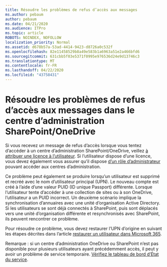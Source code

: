 ```yaml
---
title: Résoudre les problèmes de refus d’accès aux messages
ms.author: pebaum
author: pebaum
ms.date: 04/21/2020
ms.audience: ITPro
ms.topic: article
ROBOTS: NOINDEX, NOFOLLOW
localization_priority: Normal
ms.assetid: d678b57a-53ad-4414-9423-d8726a0c532f
ms.openlocfilehash: 82e11458529b8a49e583b1a6963a51e2a466bfd6
ms.sourcegitcommit: 631cbb5f03e5371f0995e976536d24e9d13746c3
ms.translationtype: MT
ms.contentlocale: fr-FR
ms.lasthandoff: 04/22/2020
ms.locfileid: "43758431"
---
```

# <a name="troubleshoot-access-denied-messages-in-sharepointonedrive-admin-center"></a>Résoudre les problèmes de refus d’accès aux messages dans le centre d’administration SharePoint/OneDrive

Si vous recevez un message de refus d’accès lorsque vous tentez d’accéder à un centre d’administration SharePoint/OneDrive, veillez [à attribuer une licence à l’utilisateur](https://docs.microsoft.com/office365/admin/subscriptions-and-billing/assign-licenses-to-users?view=o365-worldwide&amp;tabs=One). Si l’utilisateur dispose d’une licence, vous devez également vous assurer qu’il dispose [d’un rôle d’administrateur](https://docs.microsoft.com/office365/admin/add-users/about-admin-roles?view=o365-worldwide) pouvant accéder aux centres d’administration.

Ce problème peut également se produire lorsqu’un utilisateur est supprimé et recréé avec le nom d’utilisateur principal (UPN). Le nouveau compte est créé à l’aide d’une valeur PUID (ID unique Passport) différente. Lorsque l’utilisateur tente d’accéder à une collection de sites ou à son OneDrive, l’utilisateur a un PUID incorrect. Un deuxième scénario implique la synchronisation d’annuaires avec une unité d’organisation Active Directory. Si les utilisateurs se sont déjà connectés à SharePoint, puis sont déplacés vers une unité d’organisation différente et resynchronisés avec SharePoint, ils peuvent rencontrer ce problème.

Pour résoudre ce problème, vous devez restaurer l’UPN d’origine en suivant les étapes décrites dans l’article [restaurer un utilisateur dans Microsoft 365](https://docs.microsoft.com/office365/admin/add-users/restore-user?view=o365-worldwide).

Remarque : si un centre d’administration OneDrive ou SharePoint n’est pas disponible pour plusieurs utilisateurs ayant précédemment accès, il peut y avoir un problème de service temporaire.  [Vérifiez le tableau de bord d’État du service](https://portal.office.com/adminportal/home#/servicehealth).


